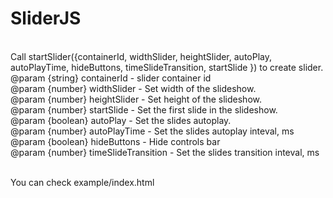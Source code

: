 # SliderJS
<br>
Call startSlider({containerId, widthSlider, heightSlider, autoPlay, autoPlayTime, hideButtons, timeSlideTransition, startSlide }) to create slider.
<br>@param {string} containerId - slider container id
<br>@param {number} widthSlider - Set width of the slideshow.
<br>@param {number} heightSlider - Set height of the slideshow.
<br>@param {number} startSlide - Set the first slide in the slideshow.
<br>@param {boolean} autoPlay - Set the slides autoplay.
<br>@param {number} autoPlayTime - Set the slides autoplay inteval, ms
<br>@param {boolean} hideButtons - Hide controls bar
<br>@param {number} timeSlideTransition - Set the slides transition inteval, ms

<br>You can check example/index.html
